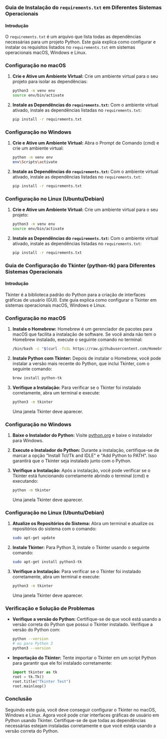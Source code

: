 ### Guia de Instalação do `requirements.txt` em Diferentes Sistemas Operacionais

#### Introdução
O `requirements.txt` é um arquivo que lista todas as dependências necessárias para um projeto Python. Este guia explica como configurar e instalar os requisitos listados no `requirements.txt` em sistemas operacionais macOS, Windows e Linux.

### Configuração no macOS

1. **Crie e Ative um Ambiente Virtual:**
   Crie um ambiente virtual para o seu projeto para isolar as dependências:

   ```sh
   python3 -m venv env
   source env/bin/activate
   ```

2. **Instale as Dependências do `requirements.txt`:**
   Com o ambiente virtual ativado, instale as dependências listadas no `requirements.txt`:

   ```sh
   pip install -r requirements.txt
   ```

### Configuração no Windows


1. **Crie e Ative um Ambiente Virtual:**
   Abra o Prompt de Comando (cmd) e crie um ambiente virtual:

   ```sh
   python -m venv env
   env\Scripts\activate
   ```

2. **Instale as Dependências do `requirements.txt`:**
   Com o ambiente virtual ativado, instale as dependências listadas no `requirements.txt`:

   ```sh
   pip install -r requirements.txt
   ```

### Configuração no Linux (Ubuntu/Debian)

1. **Crie e Ative um Ambiente Virtual:**
   Crie um ambiente virtual para o seu projeto:

   ```sh
   python3 -m venv env
   source env/bin/activate
   ```

2. **Instale as Dependências do `requirements.txt`:**
   Com o ambiente virtual ativado, instale as dependências listadas no `requirements.txt`:

   ```sh
   pip install -r requirements.txt
   ```

### Guia de Configuração do Tkinter (python-tk) para Diferentes Sistemas Operacionais

#### Introdução
Tkinter é a biblioteca padrão do Python para a criação de interfaces gráficas de usuário (GUI). Este guia explica como configurar o Tkinter em sistemas operacionais macOS, Windows e Linux.

### Configuração no macOS

1. **Instale o Homebrew:**
   Homebrew é um gerenciador de pacotes para macOS que facilita a instalação de software. Se você ainda não tem o Homebrew instalado, execute o seguinte comando no terminal:

   ```sh
   /bin/bash -c "$(curl -fsSL https://raw.githubusercontent.com/Homebrew/install/HEAD/install.sh)"
   ```

2. **Instale Python com Tkinter:**
   Depois de instalar o Homebrew, você pode instalar a versão mais recente do Python, que inclui Tkinter, com o seguinte comando:

   ```sh
   brew install python-tk
   ```

3. **Verifique a Instalação:**
   Para verificar se o Tkinter foi instalado corretamente, abra um terminal e execute:

   ```sh
   python3 -m tkinter
   ```

   Uma janela Tkinter deve aparecer.

### Configuração no Windows

1. **Baixe o Instalador do Python:**
   Visite [python.org](https://www.python.org/downloads/) e baixe o instalador para Windows.

2. **Execute o Instalador do Python:**
   Durante a instalação, certifique-se de marcar a opção "Install Tcl/Tk and IDLE" e "Add Python to PATH". Isso garantirá que o Tkinter seja instalado junto com o Python.

3. **Verifique a Instalação:**
   Após a instalação, você pode verificar se o Tkinter está funcionando corretamente abrindo o terminal (cmd) e executando:

   ```sh
   python -m tkinter
   ```

   Uma janela Tkinter deve aparecer.

### Configuração no Linux (Ubuntu/Debian)

1. **Atualize os Repositórios do Sistema:**
   Abra um terminal e atualize os repositórios do sistema com o comando:

   ```sh
   sudo apt-get update
   ```

2. **Instale Tkinter:**
   Para Python 3, instale o Tkinter usando o seguinte comando:

   ```sh
   sudo apt-get install python3-tk
   ```

3. **Verifique a Instalação:**
   Para verificar se o Tkinter foi instalado corretamente, abra um terminal e execute:

   ```sh
   python3 -m tkinter
   ```

   Uma janela Tkinter deve aparecer.

### Verificação e Solução de Problemas

- **Verifique a versão do Python:**
  Certifique-se de que você está usando a versão correta do Python que possui o Tkinter instalado. Verifique a versão do Python com:

  ```sh
  python --version
  # ou para Python 3
  python3 --version
  ```

- **Importação do Tkinter:**
  Tente importar o Tkinter em um script Python para garantir que ele foi instalado corretamente:

  ```python
  import tkinter as tk
  root = tk.Tk()
  root.title("Tkinter Test")
  root.mainloop()
  ```

### Conclusão
Seguindo este guia, você deve conseguir configurar o Tkinter no macOS, Windows e Linux. Agora você pode criar interfaces gráficas de usuário em Python usando Tkinter. Certifique-se de que todas as dependências necessárias estejam instaladas corretamente e que você esteja usando a versão correta do Python.